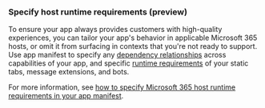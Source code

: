 ### Specify host runtime requirements (preview)

To ensure your app always provides customers with high-quality experiences, you can tailor your app's behavior in applicable Microsoft 365 hosts, or omit it from surfacing in contexts that you're not ready to support. Use app manifest to specify any [dependency relationships](../m365-apps/specify-runtime-requirements.md#specify-relationships-between-app-capabilities-elementrelationshipset) across capabilities of your app, and specific [runtime requirements](../m365-apps/specify-runtime-requirements.md#specify-runtime-requirements-for-specific-app-capabilities-requirementset) of your static tabs, message extensions, and bots.

For more information, see [how to specify Microsoft 365 host runtime requirements in your app manifest](../m365-apps/specify-runtime-requirements.md).
